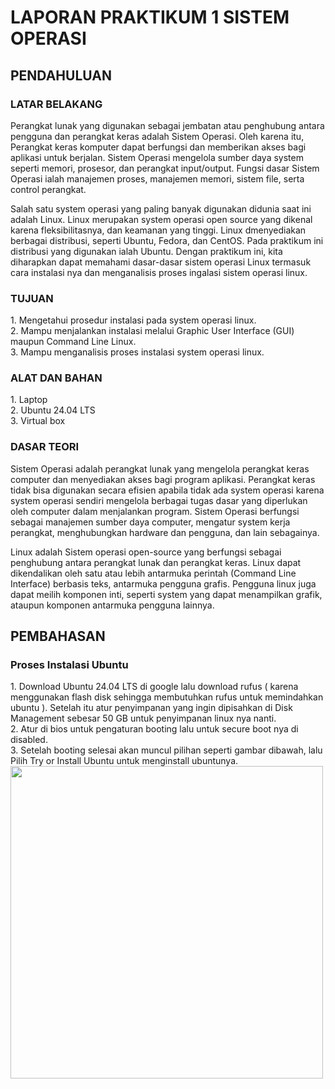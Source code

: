 <h1> LAPORAN PRAKTIKUM 1 SISTEM OPERASI </h1>
<h2> PENDAHULUAN </h2>
<h3> LATAR BELAKANG </h3>
<P> Perangkat lunak yang digunakan sebagai jembatan atau penghubung antara pengguna dan perangkat keras adalah Sistem Operasi. Oleh karena itu, Perangkat keras komputer dapat berfungsi dan memberikan akses bagi aplikasi untuk berjalan. Sistem Operasi mengelola sumber daya system seperti memori, prosesor, dan perangkat input/output. Fungsi dasar Sistem Operasi ialah manajemen proses, manajemen memori, sistem file, serta control perangkat. </P> 
<P> Salah satu system operasi yang paling banyak digunakan didunia saat ini adalah Linux. Linux merupakan system operasi open source yang dikenal karena fleksibilitasnya, dan keamanan yang tinggi. Linux dmenyediakan berbagai distribusi, seperti Ubuntu, Fedora, dan CentOS. Pada praktikum ini distribusi yang digunakan ialah Ubuntu. Dengan praktikum ini, kita diharapkan dapat memahami dasar-dasar sistem operasi Linux termasuk cara instalasi nya dan menganalisis proses ingalasi sistem operasi linux. </P>
<h3> TUJUAN </h3>
1.	Mengetahui prosedur instalasi pada system operasi linux. <br/>
2.	Mampu menjalankan instalasi melalui Graphic User Interface (GUI) maupun Command Line Linux. <br/>
3.	Mampu menganalisis proses instalasi system operasi linux. <br/>
<h3> ALAT DAN BAHAN </h3>
1. Laptop <br/>
2. Ubuntu 24.04 LTS <br/>
3. Virtual box <br/>
<h3> DASAR TEORI </h3>
<P> Sistem Operasi adalah perangkat lunak yang mengelola perangkat keras computer dan menyediakan akses bagi program aplikasi. Perangkat keras tidak bisa digunakan secara efisien apabila tidak ada system operasi karena system operasi sendiri mengelola berbagai tugas dasar yang diperlukan oleh computer dalam menjalankan program. Sistem Operasi berfungsi sebagai manajemen sumber daya computer, mengatur system kerja perangkat, menghubungkan hardware dan pengguna, dan lain sebagainya. </P>
<p> Linux adalah Sistem operasi open-source yang berfungsi sebagai penghubung antara perangkat lunak dan perangkat keras. Linux dapat dikendalikan oleh satu atau lebih antarmuka perintah (Command Line Interface) berbasis teks, antarmuka pengguna grafis. Pengguna linux juga dapat meilih komponen inti, seperti system yang dapat menampilkan grafik, ataupun komponen antarmuka pengguna lainnya. </p>

<h2> PEMBAHASAN </h2>
<h3> Proses Instalasi Ubuntu </h3>
1.	Download Ubuntu 24.04 LTS di google lalu download rufus ( karena menggunakan flash disk sehingga membutuhkan rufus untuk memindahkan ubuntu ). Setelah itu atur penyimpanan yang ingin dipisahkan di Disk Management sebesar 50 GB untuk penyimpanan linux nya nanti. <br/>
2.	Atur di bios untuk pengaturan booting lalu untuk secure boot nya di disabled. <br/>
3.	Setelah booting selesai akan muncul pilihan seperti gambar dibawah, lalu Pilih Try or Install Ubuntu untuk menginstall ubuntunya. <br/>
<img src="https://github.com/user-attachments/assets/9ce81d3a-7b16-4678-9e6e-c72119d7fb23" width=500/>


